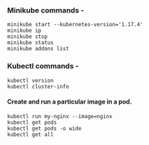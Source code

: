 ### Minikube commands -

    minikube start --kubernetes-version='1.17.4'  
    minikube ip  
    minikube stop  
    minikube status  
    minikube addons list   

### Kubectl commands -

    kubectl version  
    kubectl cluster-info  

#### Create and run a particular image in a pod.  

    kubectl run my-nginx --image=nginx  
    kubectl get pods  
    kubectl get pods -o wide  
    kubectl get all  
